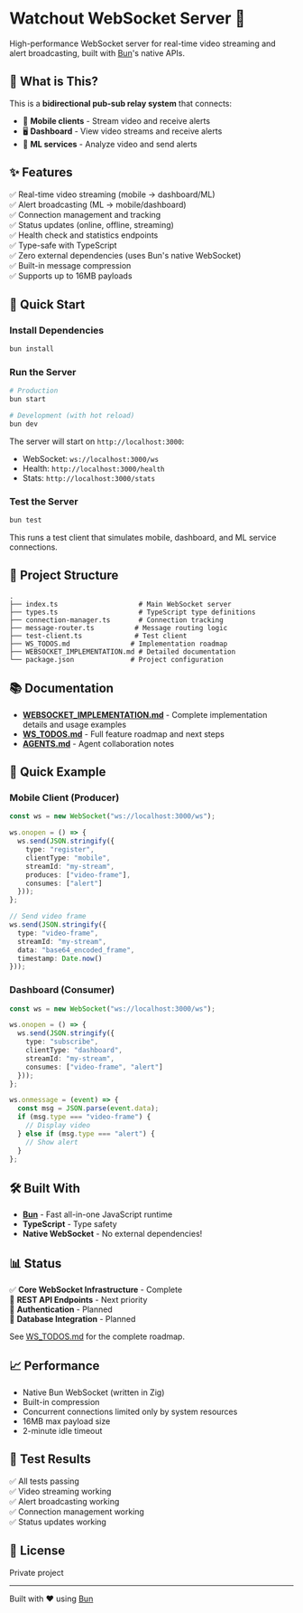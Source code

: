 # Watchout WebSocket Server 🚀

High-performance WebSocket server for real-time video streaming and alert broadcasting, built with [Bun](https://bun.sh)'s native APIs.

## 🎯 What is This?

This is a **bidirectional pub-sub relay system** that connects:
- 📱 **Mobile clients** - Stream video and receive alerts
- 🖥️ **Dashboard** - View video streams and receive alerts
- 🤖 **ML services** - Analyze video and send alerts

## ✨ Features

✅ Real-time video streaming (mobile → dashboard/ML)  
✅ Alert broadcasting (ML → mobile/dashboard)  
✅ Connection management and tracking  
✅ Status updates (online, offline, streaming)  
✅ Health check and statistics endpoints  
✅ Type-safe with TypeScript  
✅ Zero external dependencies (uses Bun's native WebSocket)  
✅ Built-in message compression  
✅ Supports up to 16MB payloads  

## 🚀 Quick Start

### Install Dependencies

```bash
bun install
```

### Run the Server

```bash
# Production
bun start

# Development (with hot reload)
bun dev
```

The server will start on `http://localhost:3000`:
- WebSocket: `ws://localhost:3000/ws`
- Health: `http://localhost:3000/health`
- Stats: `http://localhost:3000/stats`

### Test the Server

```bash
bun test
```

This runs a test client that simulates mobile, dashboard, and ML service connections.

## 📁 Project Structure

```
.
├── index.ts                    # Main WebSocket server
├── types.ts                    # TypeScript type definitions
├── connection-manager.ts       # Connection tracking
├── message-router.ts          # Message routing logic
├── test-client.ts             # Test client
├── WS_TODOS.md               # Implementation roadmap
├── WEBSOCKET_IMPLEMENTATION.md # Detailed documentation
└── package.json              # Project configuration
```

## 📚 Documentation

- **[WEBSOCKET_IMPLEMENTATION.md](./WEBSOCKET_IMPLEMENTATION.md)** - Complete implementation details and usage examples
- **[WS_TODOS.md](./WS_TODOS.md)** - Full feature roadmap and next steps
- **[AGENTS.md](./AGENTS.md)** - Agent collaboration notes

## 🔌 Quick Example

### Mobile Client (Producer)

```typescript
const ws = new WebSocket("ws://localhost:3000/ws");

ws.onopen = () => {
  ws.send(JSON.stringify({
    type: "register",
    clientType: "mobile",
    streamId: "my-stream",
    produces: ["video-frame"],
    consumes: ["alert"]
  }));
};

// Send video frame
ws.send(JSON.stringify({
  type: "video-frame",
  streamId: "my-stream",
  data: "base64_encoded_frame",
  timestamp: Date.now()
}));
```

### Dashboard (Consumer)

```typescript
const ws = new WebSocket("ws://localhost:3000/ws");

ws.onopen = () => {
  ws.send(JSON.stringify({
    type: "subscribe",
    clientType: "dashboard",
    streamId: "my-stream",
    consumes: ["video-frame", "alert"]
  }));
};

ws.onmessage = (event) => {
  const msg = JSON.parse(event.data);
  if (msg.type === "video-frame") {
    // Display video
  } else if (msg.type === "alert") {
    // Show alert
  }
};
```

## 🛠️ Built With

- **[Bun](https://bun.sh)** - Fast all-in-one JavaScript runtime
- **TypeScript** - Type safety
- **Native WebSocket** - No external dependencies!

## 📊 Status

✅ **Core WebSocket Infrastructure** - Complete  
🚧 **REST API Endpoints** - Next priority  
🚧 **Authentication** - Planned  
🚧 **Database Integration** - Planned  

See [WS_TODOS.md](./WS_TODOS.md) for the complete roadmap.

## 📈 Performance

- Native Bun WebSocket (written in Zig)
- Built-in compression
- Concurrent connections limited only by system resources
- 16MB max payload size
- 2-minute idle timeout

## 🧪 Test Results

✅ All tests passing  
✅ Video streaming working  
✅ Alert broadcasting working  
✅ Connection management working  
✅ Status updates working  

## 📄 License

Private project

---

Built with ❤️ using [Bun](https://bun.sh)
